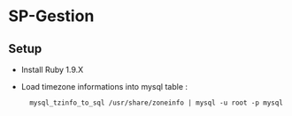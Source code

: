 SP-Gestion
==========

Setup
-----

* Install Ruby 1.9.X

* Load timezone informations into mysql table :

        mysql_tzinfo_to_sql /usr/share/zoneinfo | mysql -u root -p mysql